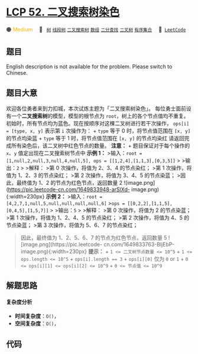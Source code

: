# [LCP 52. 二叉搜索树染色](https://leetcode.cn/problems/QO5KpG)

🟠 <font color=#ffb800>Medium</font>&emsp; 🔖&ensp; [`树`](/leetcode-js/outline/tag/tree.md) [`线段树`](/leetcode-js/outline/tag/segment-tree.md) [`二叉搜索树`](/leetcode-js/outline/tag/binary-search-tree.md) [`数组`](/leetcode-js/outline/tag/array.md) [`二分查找`](/leetcode-js/outline/tag/binary-search.md) [`二叉树`](/leetcode-js/outline/tag/binary-tree.md) [`有序集合`](/leetcode-js/outline/tag/ordered-set.md)&emsp; 🔗&ensp;[`LeetCode`](https://leetcode.cn/problems/QO5KpG)

## 题目

English description is not available for the problem. Please switch to
Chinese.


## 题目大意

欢迎各位勇者来到力扣城，本次试炼主题为「二叉搜索树染色」。 每位勇士面前设有一个**二叉搜索树**的模型，模型的根节点为
`root`，树上的各个节点值均不重复。初始时，所有节点均为蓝色。现在按顺序对这棵二叉树进行若干次操作， `ops[i] = [type, x, y]`
表示第 `i` 次操作为： \+ `type` 等于 0 时，将节点值范围在 `[x, y]` 的节点均染蓝 \+ `type` 等于 1
时，将节点值范围在 `[x, y]` 的节点均染红 请返回完成所有染色后，该二叉树中红色节点的数量。 **注意：** \+ 题目保证对于每个操作的
`x`、`y` 值定出现在二叉搜索树节点中 **示例 1：** >输入：`root = [1,null,2,null,3,null,4,null,5],
ops = [[1,2,4],[1,1,3],[0,3,5]]` > >输出：`2` > >解释： >第 0 次操作，将值为 2、3、4 的节点染红； >第
1 次操作，将值为 1、2、3 的节点染红； >第 2 次操作，将值为 3、4、5 的节点染蓝； >因此，最终值为 1、2 的节点为红色节点，返回数量 2
![image.png](https://pic.leetcode-cn.com/1649833948-arSlXd-
image.png){:width=230px} **示例 2：** >输入：`root =
[4,2,7,1,null,5,null,null,null,null,6]` >`ops =
[[0,2,2],[1,1,5],[0,4,5],[1,5,7]]` > >输出：`5` > >解释： >第 0 次操作，将值为 2 的节点染蓝； >第 1
次操作，将值为 1、2、4、5 的节点染红； >第 2 次操作，将值为 4、5 的节点染蓝； >第 3 次操作，将值为 5、6、7 的节点染红；
>因此，最终值为 1、2、5、6、7 的节点为红色节点，返回数量 5 ![image.png](https://pic.leetcode-
cn.com/1649833763-BljEbP-image.png){:width=230px} **提示：** \+ `1 <= 二叉树节点数量 <=
10^5` \+ `1 <= ops.length <= 10^5` \+ `ops[i].length == 3` \+ `ops[i][0]` 仅为
`0` or `1` \+ `0 <= ops[i][1] <= ops[i][2] <= 10^9` \+ `0 <= 节点值 <= 10^9`


## 解题思路

#### 复杂度分析

- **时间复杂度**：`O()`，
- **空间复杂度**：`O()`，

## 代码

```javascript

```